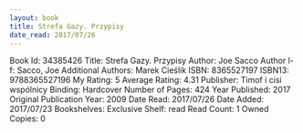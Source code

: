 ```yaml
---
layout: book
title: Strefa Gazy. Przypisy
date_read: 2017/07/26
---
```


Book Id: 34385426
Title: Strefa Gazy. Przypisy
Author: Joe Sacco
Author l-f: Sacco, Joe
Additional Authors: Marek Cieślik
ISBN: 8365527197
ISBN13: 9788365527196
My Rating: 5
Average Rating: 4.31
Publisher: Timof i cisi wspólnicy
Binding: Hardcover
Number of Pages: 424
Year Published: 2017
Original Publication Year: 2009
Date Read: 2017/07/26
Date Added: 2017/07/23
Bookshelves: 
Exclusive Shelf: read
Read Count: 1
Owned Copies: 0

